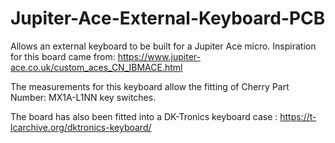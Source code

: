 # Jupiter-Ace-External-Keyboard-PCB

Allows an external keyboard to be built for a Jupiter Ace micro. Inspiration for this board came from:
https://www.jupiter-ace.co.uk/custom_aces_CN_IBMACE.html

The measurements for this keyboard allow the fitting of Cherry Part Number: MX1A-L1NN key switches.

The board has also been fitted into a DK-Tronics keyboard case : https://t-lcarchive.org/dktronics-keyboard/
